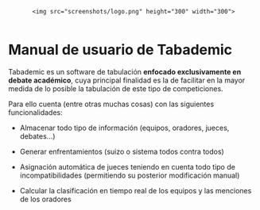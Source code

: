 <div style="display: flex; justify-content: center; margin-bottom: 1.5rem;">

    <img src="screenshots/logo.png" height="300" width="300">

</div>


# Manual de usuario de Tabademic

Tabademic es un software de tabulación **enfocado exclusivamente en debate académico**, cuya principal finalidad es la de facilitar en la mayor medida de lo posible la tabulación de este tipo de competiciones.

Para ello cuenta (entre otras muchas cosas) con las siguientes funcionalidades:

* Almacenar todo tipo de información (equipos, oradores, jueces, debates...)

* Generar enfrentamientos (suizo o sistema todos contra todos)

* Asignación automática de jueces teniendo en cuenta todo tipo de incompatibilidades (permitiendo su posterior modificación manual)

* Calcular la clasificación en tiempo real de los equipos y las menciones de los oradores
